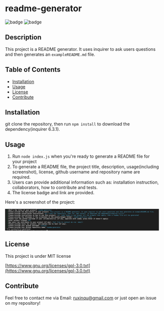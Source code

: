 # readme-generator

![badge](https://img.shields.io/badge/License-MIT-green.svg)
![badge](https://img.shields.io/github/languages/top/ruxinqu/readme-generator)

## Description

This project is a README generator. It uses inquirer to ask users questions and then generates an `exampleREADME.md` file. 

## Table of Contents
- [Installation](#installation)
- [Usage](#usage)
- [License](#license)
- [Contribute](#contribute)

## Installation

git clone the repository, then run `npm install` to download the dependency(inquirer 6.3.1).

## Usage

1. Run `node index.js` when you're ready to generate a README file for your project
2. To generate a README file, the project title, description, usage(including screenshot), license, github username and repository name are required.
3. Users can provide additional information such as: installation instruction, collaborators, how to contribute and tests.
4. The license badge and link are provided.

Here's a screenshot of the project:

![project screenshot](assets/images/readme-generator.png)

## License

This project is under MIT license

[https://www.gnu.org/licenses/gpl-3.0.txt](https://www.gnu.org/licenses/gpl-3.0.txt)

## Contribute
Feel free to contact me via Email: ruxinqu@gmail.com or just open an issue on my repository!